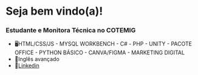 #  Seja bem vindo(a)!
### Estudante e Monitora Técnica no COTEMIG


- 🖥️HTML/CSS/JS - MYSQL WORKBENCH - C# - PHP - UNITY - PACOTE OFFICE - PYTHON BÁSICO - CANVA/FIGMA - MARKETING DIGITAL
- 💬Inglês avançado 
- 📱[Linkedin](https://www.linkedin.com/in/julia-souza-b22309239/)



